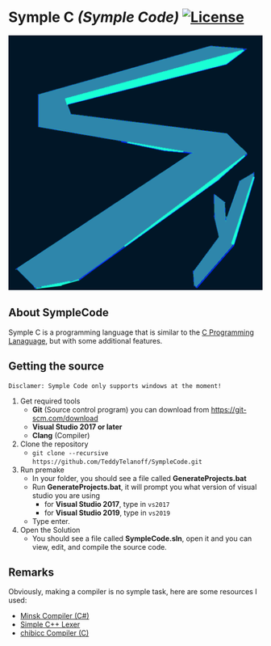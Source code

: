 # Symple C *(Symple Code)* [![License](https://img.shields.io/github/license/TeddyTelanoff/SympleCode.svg)](LICENSE)

![Symple](/res/Symple.png?raw=true "Symple")

## About SympleCode

Symple C is a programming language that is similar to the [C Programming Lanaguage](https://en.wikipedia.org/wiki/C_(programming_language)), but with some additional features.

## Getting the source

```
Disclamer: Symple Code only supports windows at the moment!
```

1) Get required tools
    - **Git** (Source control program) you can download from https://git-scm.com/download
    - **Visual Studio 2017 or later**
    - **Clang** (Compiler)
2) Clone the repository
   - `git clone --recursive https://github.com/TeddyTelanoff/SympleCode.git`
3) Run premake
    - In your folder, you should see a file called **GenerateProjects.bat**
    - Run **GenerateProjects.bat**, it will prompt you what version of visual studio you are using
      - for **Visual Studio 2017**, type in `vs2017`
      - for **Visual Studio 2019**, type in `vs2019`
    - Type enter.
4) Open the Solution
    - You should see a file called **SympleCode.sln**, open it and you can view, edit, and compile the source code.
  
## Remarks
  
Obviously, making a compiler is no symple task, here are some resources I used:
  - [Minsk Compiler (C#)](https://github.com/terrajobst/minsk)
  - [Simple C++ Lexer](https://gist.github.com/arrieta/1a309138689e09375b90b3b1aa768e20)
  - [chibicc Compiler (C)](https://github.com/rui314/chibicc)
